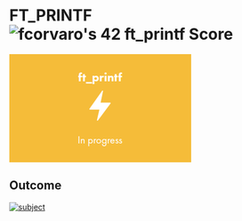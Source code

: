 # **FT_PRINTF** ![fcorvaro's 42 ft_printf Score](https://badge42.vercel.app/api/v2/clftrr31n000608jvhnng5zld/project/3069523)

<img align="center" src="https://github.com/f-corvaro/42.common_core/blob/main/ft_printf/ft_printf_intra.png">

## Outcome

<p align="justify">

[![subject](https://img.shields.io/badge/subject-ft_printf-blueviolet)]([https://github.com/f-corvaro/42.common_core/blob/main/born2beroot/en.subject.pdf](https://github.com/f-corvaro/42.common_core/blob/main/ft_printf/en.subject.pdf))

</p>
